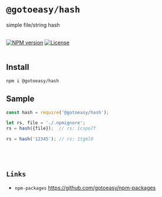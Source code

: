 # `@gotoeasy/hash`
simple file/string hash
<br>
<br>

[![NPM version](https://img.shields.io/npm/v/@gotoeasy/hash.svg)](https://www.npmjs.com/package/@gotoeasy/hash)
[![License](https://img.shields.io/badge/License-Apache%202-brightgreen.svg)](http://www.apache.org/licenses/LICENSE-2.0)
<br>
<br>

## Install
```
npm i @gotoeasy/hash
```

## Sample
```js
const hash = require('@gotoeasy/hash');

let rs, file = './.npmignore';
rs = hash({file});  // rs: 1cspo7f

rs = hash('12345'); // rs: 1tgml0
```

<br>
<br>

## `Links`
* `npm-packages` https://github.com/gotoeasy/npm-packages

